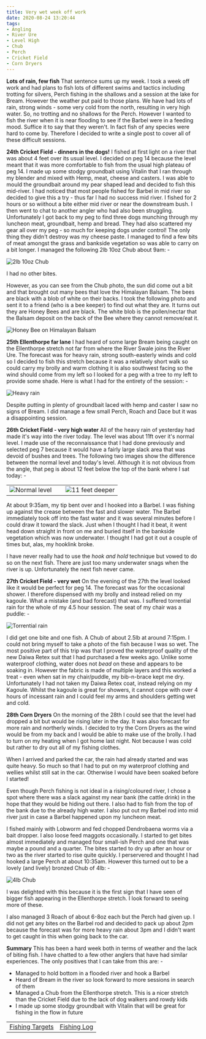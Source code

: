 ```yaml
---
title: Very wet week off work
date: 2020-08-24 13:20:44
tags:
- Angling
- River Ure
- Level High
- Chub
- Perch
- Cricket Field
- Corn Dryers
---
```

**Lots of rain, few fish**
That sentence sums up my week. I took a week off work and had plans to fish lots of different swims and tactics including trotting for silvers, Perch fishing in the shallows and a session at the lake for Bream. However the weather put paid to those plans. We have had lots of rain, strong winds - some very cold from the north, resulting in very high water. So, no trotting and no shallows for the Perch. However I wanted to fish the river when it is near flooding to see if the Barbel were in a feeding mood. Suffice it to say that they weren't. In fact fish of any species were hard to come by. Therefore I decided to write a single post to cover all of these difficult sessions.

**24th Cricket Field - dinners in the dogs!**
I fished at first light on a river that was about 4 feet over its usual level. I decided on peg 14 because the level meant that it was more comfortable to fish from the usual high plateau of peg 14. I made up some stodgy groundbait using Vitalin that I ran through my blender and mixed with Hemp, meat, cheese and casters. I was able to mould the groundbait around my pear shaped lead and decided to fish this mid-river. I had noticed that most people fished for Barbel in mid river so decided to give this a try - thus far I had no success mid river. I fished for 2 hours or so wiithout a bite either mid river or near the downstream bush. I then went to chat to another angler who had also been struggling. Unfortunately I got back to my peg to find three dogs munching through my luncheon meat, groundbait, hemp and bread. They had also scattered my gear all over my peg - so much for keeping dogs under control! The only thing they didn't destroy was my cheese paste. I managed to find a few bits of meat amongst the grass and bankside vegetation so was able to carry on a bit longer. I managed the following 2lb 10oz Chub about 9am: -

![2lb 10oz Chub](/images/2020-08-24/2lb10ozChub.jpg)

I had no other bites. 

However, as you can see from the Chub photo, the sun did come out a bit and that brought out many bees that love the Himalayan Balsam. The bees are black with a blob of white on their backs. I took the following photo and sent it to a friend (who is a bee keeper) to find out what they are. It turns out they are Honey Bees and are black. The white blob is the pollen/nectar that the Balsam deposit on the back of the Bee where they cannot remove/eat it.

![Honey Bee on Himalayan Balsam](/images/2020-08-24/HoneyBee.jpg)

**25th Ellenthorpe far lane**
I had heard of some large Bream being caught on the Ellenthorpe stretch not far from where the River Swale joins the River Ure. The forecast was for heavy rain, strong south-easterly winds and cold so I decided to fish this stretch because it was a relatively short walk so could carry my brolly and warm clothing it is also southwest facing so the wind should come from my left so I looked for a peg with a tree to my left to provide some shade. Here is what I had for the entirety of the session: -

![Heavy rain](/images/2020-08-25/Rain.jpg)

Despite putting in plenty of groundbait laced with hemp and caster I saw no signs of Bream. I did manage a few small Perch, Roach and Dace but it was a disappointing session.

**26th Cricket Field - very high water**
All of the heavy rain of yesterday had made it's way into the river today. The level was about 11ft over it's normal level. I made use of the reconnaissance that I had done previously and selected peg 7 because it would have a fairly large slack area that was devoid of bushes and trees. The following two images show the difference between the normal level and today's level. Although it is not obvious from the angle, that peg is about 12 feet below the top of the bank where I sat today: -

|             | |  |
:-------------------------:| --|:-------------------------:
![Normal level](/images/2020-08-26/LowWater2.jpg)  | &nbsp; | ![11 feet deeper](/images/2020-08-26/HighWater.jpg)

At about 9:35am, my tip bent over and I hooked into a Barbel. I was fishing up against the crease between the fast and slower water. The Barbel immediately took off into the fast water and it was several minutes before I could draw it toward the slack. Just when I thought I had it beat, it went head down straight in front on me and buried itself in the bankside vegetation which was now underwater. I thought I had got it out a couple of times but, alas, my hooklink broke.

I have never really had to use the *hook and hold* technique but vowed to do so on the next fish. There are just too many underwater snags when the river is up. Unfortunately the next fish never came.

**27th Cricket Field - very wet**
On the evening of the 27th the level looked like it would be perfect for peg 14. The forecast was for the occasional shower. I therefore dispensed with my brolly and instead relied on my kagoule. What a mistake (and bad forecast) that was. I suffered torrential rain for the whole of my 4.5 hour session. The seat of my chair was a puddle: -

![Torrential rain](/images/2020-08-27/Rain.jpg)

I did get one bite and one fish. A Chub of about 2.5lb at around 7:15pm. I could not bring myself to take a photo of the fish because I was so wet. The most positive part of this trip was that I proved the waterproof quality of the new Daiwa Retex suit that I had purchased a few weeks ago. Unlike some waterproof clothing, water does not *bead* on these and appears to be soaking in. However the fabric is made of multiple layers and this worked a treat - even when sat in my chair/puddle, my bib-n-brace kept me dry. Unfortunately I had not taken my Daiwa Retex coat, instead relying on my Kagoule. Whilst the kagoule is great for showers, it cannot cope with over 4 hours of incessant rain and I could feel my arms and shoulders getting wet and cold.

**28th Corn Dryers**
On the morning of the 28th I could see that the level had dropped a bit but would be rising later in the day. It was also forecast for more rain and northerly winds. I decided to try the Corn Dryers as the wind would be from my back and I would be able to make use of the brolly. I had to turn on my heating when I got home last night. Not because I was cold but rather to dry out all of my fishing clothes. 

When I arrived and parked the car, the rain had already started and was quite heavy. So much so that I had to put on my waterproof clothing and wellies whilst still sat in the car. Otherwise I would have been soaked before I started!

Even though Perch fishing is not ideal in a rising/coloured river, I chose a spot where there was a slack against my near bank (the cattle drink) in the hope that they would be hiding out there. I also had to fish from the top of the bank due to the already high water. I also put out my Barbel rod into mid river just in case a Barbel happened upon my luncheon meat.

I fished mainly with Lobworm and fed chopped Dendrobaena worms via a bait dropper. I also loose feed maggots occasionally. I started to get bites almost immediately and managed four small-ish Perch and one that was maybe a pound and a quarter. The bites started to dry up after an hour or two as the river started to rise quite quickly. I perservered and thought I had hooked a large Perch at about 10:35am. However this turned out to be a lovely (and lively) bronzed Chub of 4lb: -

![4lb Chub](/images/2020-08-28/4lbChub.jpg)

I was delighted with this because it is the first sign that I have seen of bigger fish appearing in the Ellenthorpe stretch. I look forward to seeing more of these.

I also managed 3 Roach of about 6-8oz each but the Perch had given up. I did not get any bites on the Barbel rod and decided to pack up about 2pm because the forecast was for more heavy rain about 3pm and I didn't want to get caught in this when going back to the car.

**Summary**
This has been a hard week both in terms of weather and the lack of biting fish. I have chatted to a few other anglers that have had similar experiences. The only positives that I can take from this are: -
- Managed to hold bottom in a flooded river and hook a Barbel
- Heard of Bream in the river so look forward to more sessions in search of them
- Managed a Chub from the Ellenthorpe stretch. This is a nicer stretch than the Cricket Field due to the lack of dog walkers and rowdy kids
- I made up some stodgy groundbait with Vitalin that will be great for fishing in the flow in future


|||
|---------|------|
|<a href="/2020/07/Fishing-Targets/">Fishing Targets</a>|<a href="/2020/08/Fishing-Log/">Fishing Log</a>|
